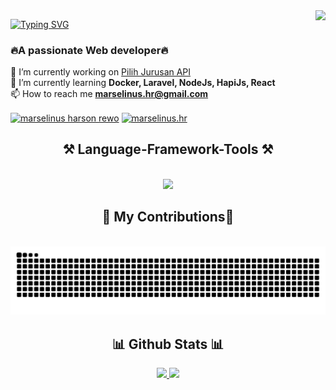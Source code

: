 <img align="right" src="https://visitor-badge.laobi.icu/badge?page_id=marselhr.marselhr" />

[![Typing SVG](https://readme-typing-svg.demolab.com/?font=Righteous&size=35&center=true&vCenter=true&width=500&height=70&duration=5000&lines=Hi+There!👋+I'm+Marsel+)](https://git.io/typing-svg)

<h3 align="left">🔥A passionate Web developer🔥</h3>

 🔭 I’m currently working on [Pilih Jurusan API](https://github.com/pilihjurusan) <br/>
 🌱 I’m currently learning **Docker, Laravel, NodeJs, HapiJs, React** <br/>
 📫 How to reach me **marselinus.hr@gmail.com**
 
<p align="left">
<a href="https://linkedin.com/in/marselinus-harson-rewo-813166273" target="blank"><img align="center" src="https://raw.githubusercontent.com/rahuldkjain/github-profile-readme-generator/master/src/images/icons/Social/linked-in-alt.svg" alt="marselinus harson rewo" height="30" width="40" /></a>
<a href="https://instagram.com/marselinus.hr" target="blank"><img align="center" src="https://raw.githubusercontent.com/rahuldkjain/github-profile-readme-generator/master/src/images/icons/Social/instagram.svg" alt="marselinus.hr" height="30" width="40" /></a>
</p>

<h2 align="center">⚒️ Language-Framework-Tools ⚒️</h2>
<br/>
<div align="center">
    <img src="https://skillicons.dev/icons?i=html,css,tailwind,bootstrap,figma,bash,js,jquery,vue,react,php,laravel,nodejs,expressjs,java,dart,cpp,c,go,mongodb,mysql,docker,vscode,postman,git,gitlab,aws,powershell&perline=6" />
</div>


<h2 align="center">🐍 My Contributions🐍</h2>


<br/>

<img alt="snake eating my contibutions" src="https://raw.githubusercontent.com/marselhr/marselhr/output/github-contribution-grid-snake-dark.svg" />

<h2 align="center"> 📊 Github Stats 📊 </h2>
<p align="center">
<a href="https://github.com/marselhr">
  <img height="180em" src="https://github-readme-stats-eight-theta.vercel.app/api?username=marselhr&show_icons=true&theme=algolia&include_all_commits=true&count_private=true"/>
  <img height="180em"  src="https://github-readme-stats-eight-theta.vercel.app/api/top-langs/?username=marselhr&layout=compact&langs_count=8&theme=algolia"/>
 
</a>
</p>
 
